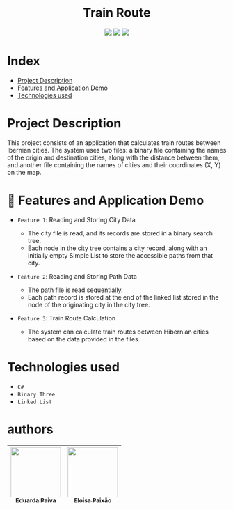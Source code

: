 <p align="center">
  <h1 align="center">Train Route</h1>
</p>

<p align="center">
<img loading="lazy" src="http://img.shields.io/static/v1?label=Status&message=Finished&color=yellow&style=for-the-badge"/>
<img loading="lazy" src="http://img.shields.io/static/v1?label=License&message=MIT&color=yellow&style=for-the-badge"/>
<img loading="lazy" src="http://img.shields.io/static/v1?label=Release%20Date&message=June&color=yellow&style=for-the-badge"/>
</p>

# Index 

* [Project Description](#project-description)
* [Features and Application Demo](#features-and-application-demon)
* [Technologies used](#technologies-used)

# Project Description
<p>
  This project consists of an application that calculates train routes between Ibernian cities. The system uses two files: a binary file containing the names of the origin and destination cities, along with the distance between them, and another file containing the names of cities and their coordinates (X, Y) on the map.
</p>

  # :hammer: Features and Application Demo
- `Feature 1`: Reading and Storing City Data
  - The city file is read, and its records are stored in a binary search tree.
  - Each node in the city tree contains a city record, along with an initially empty Simple List to store the accessible paths from that city.

- `Feature 2`: Reading and Storing Path Data
  - The path file is read sequentially.
  - Each path record is stored at the end of the linked list stored in the node of the originating city in the city tree.
  
- `Feature 3`: Train Route Calculation
  - The system can calculate train routes between Hibernian cities based on the data provided in the files.

# Technologies used
- `C#`
- `Binary Three`
- `Linked List`

# authors

| [<img loading="lazy" src="https://avatars.githubusercontent.com/u/114159027?v=4" width=115><br><sub>Eduarda Paiva</sub>](https://github.com/PaivaEduarda) | [<img loading="lazy" src="https://avatars.githubusercontent.com/u/114162946?v=4" width=115><br><sub>Eloisa Paixão</sub>](https://github.com/eloisapaixao) | 
| :---: | :---: |






